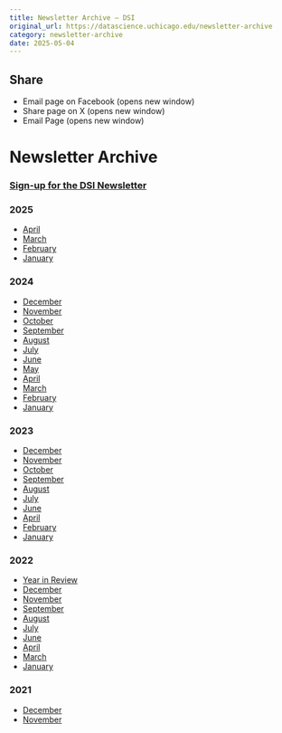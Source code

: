 ```yaml
---
title: Newsletter Archive – DSI
original_url: https://datascience.uchicago.edu/newsletter-archive
category: newsletter-archive
date: 2025-05-04
---
```


## Share

* Email page on Facebook (opens new window)
* Share page on X (opens new window)
* Email Page (opens new window)

<!-- Table-like structure detected -->

# Newsletter Archive

### [Sign-up for the DSI Newsletter](https://mailchi.mp/6fb19adbafc8/data-science-institute)

### 2025

* [April](https://mailchi.mp/51d46eda1e94/data-science-institute-newsletter-january-17798619)
* [March](https://mailchi.mp/3cfe53d32d39/data-science-institute-newsletter-january-17797853)
* [February](https://mailchi.mp/afd88f99f07d/data-science-institute-newsletter-january-17797130)
* [January](https://mailchi.mp/40ae815c209f/data-science-institute-newsletter-january-17796380?e=5132564b50)

### 2024

* [December](https://mailchi.mp/cf7e2b13e5e1/data-science-institute-newsletter-january-17795115)
* [November](https://mailchi.mp/dfc0cccd129d/data-science-institute-newsletter-january-17794644)
* [October](https://mailchi.mp/56303dbf2bed/data-science-institute-newsletter-january-17793712)
* [September](https://mailchi.mp/a117c4f9c438/data-science-institute-newsletter-january-17792644?e=[UNIQID])
* [August](https://mailchi.mp/0d8347bae2fb/data-science-institute-newsletter-january-16226494)
* [July](https://mailchi.mp/48bd2aa7cefc/data-science-institute-newsletter-january-16224226?e=[UNIQID])
* [June](https://mailchi.mp/2be1ddeb1eec/data-science-institute-newsletter-january-16221906)
* [May](https://mailchi.mp/a21d09e0f08e/data-science-institute-newsletter-january-15393013?e=5132564b50)
* [April](https://mailchi.mp/7b182a99839c/data-science-institute-newsletter-january-15390625)
* [March](https://mailchi.mp/d771bc1dbe2d/data-science-institute-newsletter-january-15386837)
* [February](https://mailchi.mp/5108fd659022/data-science-institute-newsletter-january-15383885?e=[UNIQID])
* [January](https://mailchi.mp/29014383f134/data-science-institute-newsletter-january-2024)

### 2023

* [December](https://mailchi.mp/12947790ced7/data-science-institute-newsletter-november-15377041)
* [November](https://us7.campaign-archive.com/?u=e0b067f9a3f85cd7e439ae8f0&id=9195cae5e4)
* [October](https://us7.campaign-archive.com/?u=e0b067f9a3f85cd7e439ae8f0&id=f40a4ae9f8)
* [September](https://mailchi.mp/7a2c9b9c074e/data-science-institute-newsletter-november-15367437?e=75583a9cfd)
* [August](https://mailchi.mp/4004bf62c815/data-science-institute-newsletter-november-15363921)
* [July](https://mailchi.mp/57772c1e4dfb/data-science-institute-newsletter-november-15360985)
* [June](https://mailchi.mp/088844f44f3b/data-science-institute-newsletter-november-15357661)
* [April](https://mailchi.mp/8314d65f58e1/data-science-institute-newsletter-november-15345793)
* [February](https://mailchi.mp/30a7c26c8e76/data-science-institute-newsletter-november-15342817)
* [January](https://mailchi.mp/72fb4398bdc9/data-science-institute-newsletter-november-15109193)

### 2022

* [Year in Review](https://mailchi.mp/60f30147ec93/data-science-institute-newsletter-november-14452809)
* [December](https://mailchi.mp/a7223b273836/data-science-institute-newsletter-november-14452157)
* [November](https://us21.admin.mailchimp.com/campaigns/#f_list:all;t:campaigns-list)
* [September](https://mailchi.mp/fe5c0b8694a2/data-science-institute-newsletter-november-14220289)
* [August](https://mailchi.mp/9cb0ce2842a5/data-science-institute-newsletter-november-14213565)
* [July](https://mailchi.mp/e411e01463d5/data-science-institute-newsletter-november-14208841)
* [June](https://mailchi.mp/6ebd36f17d26/data-science-institute-newsletter-november-13877385)
* [April](https://mailchi.mp/7c4488d4ff9a/data-science-institute-newsletter-november-13806022)
* [March](https://mailchi.mp/8eed7c044b8a/data-science-institute-newsletter-november-13774850)
* [January](https://mailchi.mp/589a66792a43/data-science-institute-newsletter-november-13613008)

### 2021

* [December](https://mailchi.mp/1fab73e65b5f/data-science-institute-newsletter-november-5602356)
* [November](https://mailchi.mp/1fab73e65b5f/data-science-institute-newsletter-november-5602356)